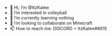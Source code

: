 - 👋 Hi, I’m @ItzKatee
- 👀 I’m interested in volleyball
- 🌱 I’m currently learning nothing
- 💞️ I’m looking to collaborate on Minecraft
- 📫 How to reach me: DISCORD = ItzKatee#8615
<!---
ItzKatee/ItzKatee is a ✨ special ✨ repository because its `README.md` (this file) appears on your GitHub profile.
You can click the Preview link to take a look at your changes.
--->
